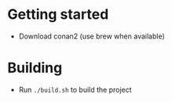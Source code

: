 # Getting started
- Download conan2 (use brew when available)

# Building
- Run `./build.sh` to build the project
